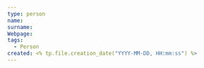 ```yaml
---
type: person
name: 
surname: 
Webpage: 
tags:
  - Person
created: <% tp.file.creation_date("YYYY-MM-DD, HH:mm:ss") %>
---
```


 